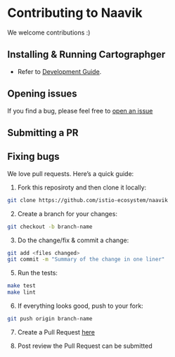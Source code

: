 # Contributing to Naavik

We welcome contributions :)

## Installing & Running Cartographger
- Refer to [Development Guide](./docs/DEVELOPER.MD).

## Opening issues
If you find a bug, please feel free to [open an issue](https://github.com/istio-ecosystem/naavik/issues)

## Submitting a PR

## Fixing bugs

We love pull requests. Here’s a quick guide:

1. Fork this reposiroty and then clone it locally:

  ```bash
  git clone https://github.com/istio-ecosystem/naavik
  ```

2. Create a branch for your changes:

  ```bash
  git checkout -b branch-name
  ```
3. Do the change/fix & commit a change:

  ```bash
  git add <files changed>
  git commit -m "Summary of the change in one liner"
  ```

5. Run the tests:

  ```bash
  make test
  make lint
  ```

6. If everything looks good, push to your fork:

  ```bash
  git push origin branch-name
  ```

7. Create a Pull Request [here](https://github.com/istio-ecosystem/naavik/pulls)

8. Post review the Pull Request can be submitted